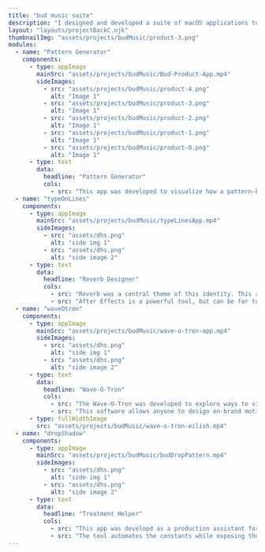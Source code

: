 ```yaml
---
title: "bud music suite"
description: "I designed and developed a suite of macOS applications to rapidly iterate, accelerate production processes, and democratize motion design"
layout: "layouts/projectBackC.njk"
thumbnailImg: "assets/projects/budMusic/product-3.png"
modules:
  - name: "Pattern Generator"
    components:
      - type: appImage
        mainSrc: "assets/projects/budMusic/Bud-Product-App.mp4"
        sideImages:
          - src: "assets/projects/budMusic/product-4.png"
            alt: "Image 1"
          - src: "assets/projects/budMusic/product-3.png"
            alt: "Image 1"
          - src: "assets/projects/budMusic/product-2.png"
            alt: "Image 1"
          - src: "assets/projects/budMusic/product-1.png"
            alt: "Image 1"
          - src: "assets/projects/budMusic/product-0.png"
            alt: "Image 1"
      - type: text
        data:
          headline: "Pattern Generator"
          cols:
            - src: "This app was developed to visualize how a pattern-based image treatment might look at scale."
  - name: "typeOnLines"
    components:
      - type: appImage
        mainSrc: "assets/projects/budMusic/typeLinesApp.mp4"
        sideImages:
          - src: "assets/dhs.png"
            alt: "side img 1"
          - src: "assets/dhs.png"
            alt: "side image 2"
      - type: text
        data:
          headline: "Reverb Designer"
          cols:
            - src: "Reverb was a central theme of this identity. This app visualizes reverb as typography, pulling in the names of artists working with Bud Music."
            - src: "After Effects is a powerful tool, but can be far too complicated for simple use cases. Custom motion software like this democratizes motion design, empowering everyone to generate motion assets that are always on brand."
  - name: "waveOtron"
    components:
      - type: appImage
        mainSrc: "assets/projects/budMusic/wave-o-tron-app.mp4"
        sideImages:
          - src: "assets/dhs.png"
            alt: "side img 1"
          - src: "assets/dhs.png"
            alt: "side image 2"
      - type: text
        data:
          headline: "Wave-O-Tron"
          cols:
            - src: "The Wave-O-Tron was developed to explore ways to visualize the concept of Reverb through typography and image."
            - src: "This software allows anyone to design on-brand motion assets without any prior motion design experience."
      - type: fullWidthImage
        src: "assets/projects/budMusic/wave-o-tron-eilish.mp4"
  - name: "dropShadow"
    components:
      - type: appImage
        mainSrc: "assets/projects/budMusic/budDropPattern.mp4"
        sideImages:
          - src: "assets/dhs.png"
            alt: "side img 1"
          - src: "assets/dhs.png"
            alt: "side image 2"
      - type: text
        data:
          headline: "Treatment Helper"
          cols:
            - src: "This app was developd as a production assistant for the design team"
            - src: "The tool automates the constants while exposing the variables to the designer, optimizing the workflow for creating these assets."
---
```


